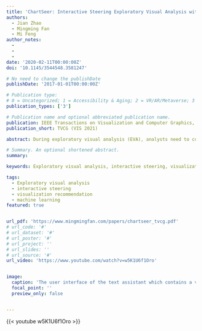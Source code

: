 ```yaml
---
title: 'ChartSeer: Interactive Steering Exploratory Visual Analysis with Machine Intelligence'
authors:
  - Jian Zhao
  - Mingming Fan
  - Mi Feng
author_notes:
  - 
  - 
  - 
date: '2020-02-11T00:00:00Z'
doi: '10.1145/3544548.3581247'

# No need to change the publishDate 
publishDate: '2017-01-01T00:00:00Z'

# Publication type: 
# 0 = Uncategorized; 1 = Accessibility & Aging; 2 = VR/AR/Metaverse; 3 = Human-AI Collaboration; 4 = UX Methodology; 5 = Social Computing; 6 = Sensing;  7 = Thesis; 8 = Patent
publication_types: ['3']

# Publication name and optional abbreviated publication name.
publication: IEEE Transactions on Visualization and Computer Graphics, 2020
publication_short: TVCG (VIS 2021)

abstract: During exploratory visual analysis (EVA), analysts need to continually determine which subsequent activities to perform, such as which data variables to explore or how to present data variables visually. Due to the vast combinations of data variables and visual encodings that are possible, it is often challenging to make such decisions. Further, while performing local explorations, analysts often fail to attend to the holistic picture that is emerging from their analysis, leading them to improperly steer their EVA. These issues become even more impactful in the real world analysis scenarios where EVA occurs in multiple asynchronous sessions that could be completed by one or more analysts. To address these challenges, this work proposes ChartSeer, a system that uses machine intelligence to enable analysts to visually monitor the current state of an EVA and effectively identify future activities to perform. ChartSeer utilizes deep learning techniques to characterize analyst-created data charts to generate visual summaries and recommend appropriate charts for further exploration based on user interactions. A case study was first conducted to demonstrate the usage of ChartSeer in practice, followed by a controlled study to compare ChartSeer’s performance with a baseline during EVA tasks. The results demonstrated that ChartSeer enables analysts to adequately understand current EVA status and advance their analysis by creating charts with increased coverage and visual encoding diversity.

# Summary. An optional shortened abstract.
summary: 

keywords: Exploratory visual analysis, interactive steering, visualization recommendation, machine learning

tags:
  - Exploratory visual analysis
  - interactive steering
  - visualization recommendation
  - machine learning
featured: true


url_pdf: 'https://www.mingmingfan.com/papers/chartseer_tvcg.pdf'
# url_code: '#'
# url_dataset: '#'
# url_poster: '#'
# url_project: ''
# url_slides: ''
# url_source: '#'
url_video: 'https://www.youtube.com/watch?v=w5K1U6f1Oro'


image:
  caption: 'The user interface of the text assistant which contains a video player, chat bubble, and chat thread.'
  focal_point: ''
  preview_only: false


---
```


<!-- put your youtube/Vimeo video ID here if possible (will update later) -->
{{< youtube w5K1U6f1Oro >}}




